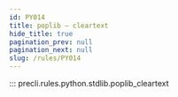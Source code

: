 ```yaml
---
id: PY014
title: poplib — cleartext
hide_title: true
pagination_prev: null
pagination_next: null
slug: /rules/PY014
---
```


::: precli.rules.python.stdlib.poplib_cleartext
